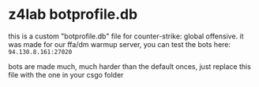 # z4lab botprofile.db
this is a custom "botprofile.db" file for counter-strike: global offensive. it was made for our ffa/dm warmup server, you can test the bots here: `94.130.8.161:27020`

bots are made much, much harder than the default onces, just replace this file with the one in your csgo folder